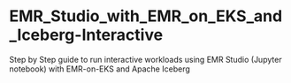 # EMR_Studio_with_EMR_on_EKS_and_Iceberg-Interactive
Step by Step guide to run interactive workloads using EMR Studio (Jupyter notebook) with EMR-on-EKS and Apache Iceberg
